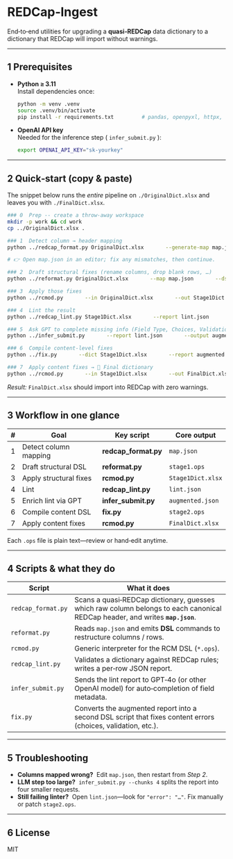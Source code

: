 # REDCap‑Ingest

End‑to‑end utilities for upgrading a **quasi‑REDCap** data dictionary to a dictionary that REDCap will import without warnings.

---

## 1&nbsp;Prerequisites

* **Python ≥ 3.11**  
  Install dependencies once:

  ```bash
  python -m venv .venv
  source .venv/bin/activate
  pip install -r requirements.txt         # pandas, openpyxl, httpx, openai, …
  ```

* **OpenAI API key**  
  Needed for the inference step ( `infer_submit.py` ):

  ```bash
  export OPENAI_API_KEY="sk‑yourkey"
  ```

---

## 2&nbsp;Quick‑start (copy & paste)

The snippet below runs the *entire* pipeline on `./OriginalDict.xlsx` and leaves you with `./FinalDict.xlsx`.

```bash
### 0  Prep ‑‑ create a throw‑away workspace
mkdir -p work && cd work
cp ../OriginalDict.xlsx .

### 1  Detect column → header mapping
python ../redcap_format.py OriginalDict.xlsx       --generate-map map.json

# 👉 Open map.json in an editor; fix any mismatches, then continue.

### 2  Draft structural fixes (rename columns, drop blank rows, …)
python ../reformat.py OriginalDict.xlsx       --map map.json       --dsl-out stage1.ops

### 3  Apply those fixes
python ../rcmod.py       --in OriginalDict.xlsx       --out Stage1Dict.xlsx       stage1.ops

### 4  Lint the result
python ../redcap_lint.py Stage1Dict.xlsx       --report lint.json

### 5  Ask GPT to complete missing info (Field Type, Choices, Validation)
python ../infer_submit.py       --report lint.json       --output augmented.json

### 6  Compile content‑level fixes
python ../fix.py       --dict Stage1Dict.xlsx       --report augmented.json       --output stage2.ops

### 7  Apply content fixes → 🎉 Final dictionary
python ../rcmod.py       --in Stage1Dict.xlsx       --out FinalDict.xlsx       stage2.ops
```

*Result:* `FinalDict.xlsx` should import into REDCap with zero warnings.

---

## 3&nbsp;Workflow in one glance

| # | Goal | Key script | Core output |
|---|------|------------|-------------|
| 1 | Detect column mapping | **redcap_format.py** | `map.json` |
| 2 | Draft structural DSL | **reformat.py** | `stage1.ops` |
| 3 | Apply structural fixes | **rcmod.py** | `Stage1Dict.xlsx` |
| 4 | Lint | **redcap_lint.py** | `lint.json` |
| 5 | Enrich lint via GPT | **infer_submit.py** | `augmented.json` |
| 6 | Compile content DSL | **fix.py** | `stage2.ops` |
| 7 | Apply content fixes | **rcmod.py** | `FinalDict.xlsx` |

Each `.ops` file is plain text—review or hand‑edit anytime.

---

## 4&nbsp;Scripts & what they do

| Script | What it does |
|--------|--------------|
| `redcap_format.py` | Scans a quasi‑REDCap dictionary, guesses which raw column belongs to each canonical REDCap header, and writes **`map.json`**. |
| `reformat.py` | Reads `map.json` and emits **DSL** commands to restructure columns / rows. |
| `rcmod.py` | Generic interpreter for the RCM DSL (`*.ops`). |
| `redcap_lint.py` | Validates a dictionary against REDCap rules; writes a per‑row JSON report. |
| `infer_submit.py` | Sends the lint report to GPT‑4o (or other OpenAI model) for auto‑completion of field metadata. |
| `fix.py` | Converts the augmented report into a second DSL script that fixes content errors (choices, validation, etc.). |

---

## 5&nbsp;Troubleshooting

* **Columns mapped wrong?**  Edit `map.json`, then restart from *Step 2*.  
* **LLM step too large?**  `infer_submit.py --chunks 4` splits the report into four smaller requests.  
* **Still failing linter?**  Open `lint.json`—look for `"error": "…"`. Fix manually or patch `stage2.ops`.

---

## 6&nbsp;License

MIT
